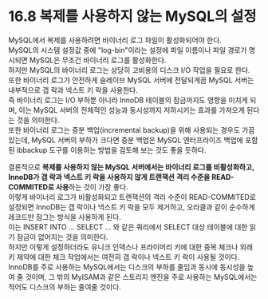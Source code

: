 # 16.8 복제를 사용하지 않는 MySQL의 설정

MySQL에서 복제를 사용하려면 바이너리 로그 파일이 활성화되어야 한다.  
MySQL의 시스템 설정값 중에 "log-bin"이라는 설정에 파일 이름이나 파일 경로가 명시되면 MySQL은 무조건 바이너리 로그를 활성화한다.  
하지만 MySQL의 바이너리 로그는 상당히 고비용의 디스크 I/O 작업을 필요로 한다.  
또한 바이너리 로그가 안전하게 슬레이브 MySQL 서버에 전달되게끔 MySQL 서버는 내부적으로 갭 락과 넥스트 키 락을 사용한다.  
즉 바이너리 로그는 I/O 부하뿐 아니라 InnoDB 테이블의 잠금까지도 영향을 미치게 되며, 이는 MySQL 서버의 전체적인 성능과 동시성까지 저하시키는 효과를 가져오게 된다는 것을 의미한다.  
또한 바이너리 로그는 증분 백업(incremental backup)을 위해 사용되는 경우도 가끔 있는데, MySQL 서버의 부하가 크다면 증분 백업은 MySQL 엔터프라이즈 백업에 포함된 ibbackup 도구를 이용하는 방법을 검토해 보는 것도 좋을 듯하다.

결론적으로 **복제를 사용하지 않는 MySQL 서버에서는 바이너리 로그를 비활성화하고, InnoDB가 갭 락과 넥스트 키 락을 사용하지 않게 트랜잭션 격리 수준을 READ-COMMITED로 사용**하는 것이 가장 좋다.  
이렇게 바이너리 로그가 비활성화되고 트랜잭션의 격리 수준이 READ-COMMITED로 설정되면 InnoDB는 갭 락이나 넥스트 키 락을 모두 제거하고, 오라클과 같이 순수하게 레코드만 잠그는 방식을 사용하게 된다.  
이는 INSERT INTO ... SELECT ... 와 같은 쿼리에서 SELECT 대상 테이블에 대한 읽기 잠금이 없어지는 것을 의미한다.  
하지만 이렇게 설정하더라도 유니크 인덱스나 프라이머리 키에 대한 중복 체크나 외래 키 제약에 대한 체크 작업에서는 여전히 갭 락이나 넥스트 키 락이 사용될 것이다.  
InnoDB를 주로 사용하는 MySQL에서는 디스크의 부하를 줄임과 동시에 동시성을 높여 줄 것이며, 그 밖의 MyISAM과 같은 스토리지 엔진을 주로 사용하는 MySQL에서는 적어도 디스크의 부하는 줄여줄 것이다.

